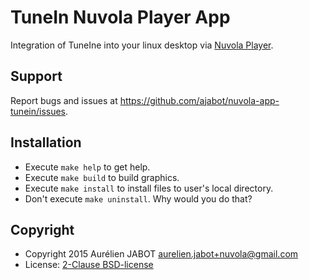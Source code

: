 TuneIn Nuvola Player App
=============================

Integration of TuneIne into your linux desktop via
[Nuvola Player](https://github.com/tiliado/nuvolaplayer).

Support
-------

Report bugs and issues at <https://github.com/ajabot/nuvola-app-tunein/issues>.

Installation
------------

  * Execute ``make help`` to get help.
  * Execute ``make build`` to build graphics.
  * Execute ``make install`` to install files to user's local directory.
  * Don't execute ``make uninstall``. Why would you do that?

Copyright
---------

  - Copyright 2015 Aurélien JABOT <aurelien.jabot+nuvola@gmail.com>
  - License: [2-Clause BSD-license](./LICENSE)